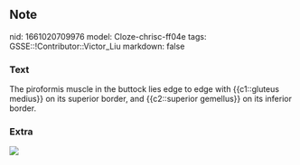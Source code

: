 ## Note
nid: 1661020709976
model: Cloze-chrisc-ff04e
tags: GSSE::!Contributor::Victor_Liu
markdown: false

### Text
The piroformis muscle in the buttock lies edge to edge with {{c1::gluteus medius}} on its superior border, and {{c2::superior gemellus}} on its inferior border.

### Extra
<img src="paste-32902206cdd160ce645ec87371653cf31031019b.jpg">
